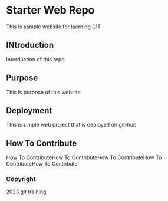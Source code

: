 # Starter Web Repo

This is sample website for laerning GIT

## INtroduction
Interduction of this repo

## Purpose
This is purpose of this website

## Deployment
This is simple web project that is deployed on git-hub

## How To Contribute
How To ContributeHow To ContributeHow To ContributeHow To ContributeHow To Contribute


### Copyright
2023 git  training